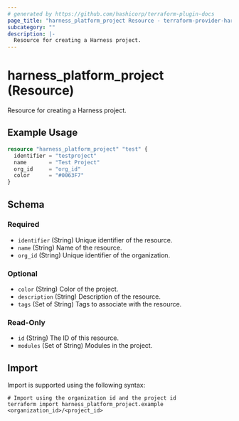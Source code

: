 ```yaml
---
# generated by https://github.com/hashicorp/terraform-plugin-docs
page_title: "harness_platform_project Resource - terraform-provider-harness"
subcategory: ""
description: |-
  Resource for creating a Harness project.
---
```


# harness_platform_project (Resource)

Resource for creating a Harness project.

## Example Usage

```terraform
resource "harness_platform_project" "test" {
  identifier = "testproject"
  name       = "Test Project"
  org_id     = "org_id"
  color      = "#0063F7"
}
```

<!-- schema generated by tfplugindocs -->
## Schema

### Required

- `identifier` (String) Unique identifier of the resource.
- `name` (String) Name of the resource.
- `org_id` (String) Unique identifier of the organization.

### Optional

- `color` (String) Color of the project.
- `description` (String) Description of the resource.
- `tags` (Set of String) Tags to associate with the resource.

### Read-Only

- `id` (String) The ID of this resource.
- `modules` (Set of String) Modules in the project.

## Import

Import is supported using the following syntax:

```shell
# Import using the organization id and the project id
terraform import harness_platform_project.example <organization_id>/<project_id>
```
